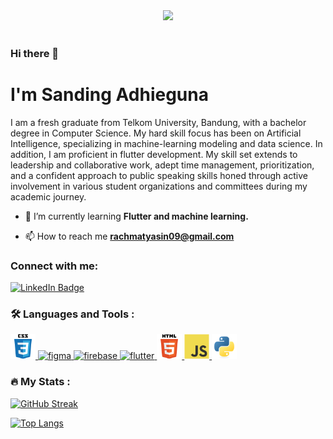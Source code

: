 <div id="header" align="center">
  <img src="https://media.giphy.com/media/xFkgeu7dhfgqqxJqmj/giphy.gif" width="100"/>
</div>

<img src="https://komarev.com/ghpvc/?username=sanding28&style=flat-square&color=red" alt=""/>

### Hi there 👋
<h1 > I'm Sanding Adhieguna</h1>
<!-- <h3>I am a student who likes to explore with flutter developer and artificial intelligence.</h3> -->
<p>I am a fresh graduate from Telkom University, Bandung, with a bachelor degree in Computer Science. My hard
skill focus has been on Artificial Intelligence, specializing in machine-learning modeling and data science. In
addition, I am proficient in flutter development. My skill set extends to leadership and collaborative work,
adept time management, prioritization, and a confident approach to public speaking skills honed through
active involvement in various student organizations and committees during my academic journey.</p>

- 🌱 I’m currently learning **Flutter and machine learning.**

- 📫 How to reach me **rachmatyasin09@gmail.com**

<h3 align="left">Connect with me:</h3>
<div id="badges">
  <a href="https://www.linkedin.com/in/sandingadhi/">
    <img src="https://img.shields.io/badge/LinkedIn-blue?style=for-the-badge&logo=linkedin&logoColor=white" alt="LinkedIn Badge"/>
  </a>
</div>

### :hammer_and_wrench: Languages and Tools :
<p align="left"> <a href="https://www.w3schools.com/css/" target="_blank" rel="noreferrer"> <img src="https://raw.githubusercontent.com/devicons/devicon/master/icons/css3/css3-original-wordmark.svg" alt="css3" width="40" height="40"/> </a> <a href="https://www.figma.com/" target="_blank" rel="noreferrer"> <img src="https://www.vectorlogo.zone/logos/figma/figma-icon.svg" alt="figma" width="40" height="40"/> </a> <a href="https://firebase.google.com/" target="_blank" rel="noreferrer"> <img src="https://www.vectorlogo.zone/logos/firebase/firebase-icon.svg" alt="firebase" width="40" height="40"/> </a> <a href="https://flutter.dev" target="_blank" rel="noreferrer"> <img src="https://www.vectorlogo.zone/logos/flutterio/flutterio-icon.svg" alt="flutter" width="40" height="40"/> </a> <a href="https://www.w3.org/html/" target="_blank" rel="noreferrer"> <img src="https://raw.githubusercontent.com/devicons/devicon/master/icons/html5/html5-original-wordmark.svg" alt="html5" width="40" height="40"/> </a> <a href="https://developer.mozilla.org/en-US/docs/Web/JavaScript" target="_blank" rel="noreferrer"> <img src="https://raw.githubusercontent.com/devicons/devicon/master/icons/javascript/javascript-original.svg" alt="javascript" width="40" height="40"/> </a> <a href="https://www.python.org" target="_blank" rel="noreferrer"> <img src="https://raw.githubusercontent.com/devicons/devicon/master/icons/python/python-original.svg" alt="python" width="40" height="40"/> </a> </p>

### :fire: My Stats :

<!-- <p><img align="center" src="https://github-readme-stats.vercel.app/api/top-langs?username=sanding28&show_icons=true&locale=en&layout=compact" alt="sanding28" /></p> -->

[![GitHub Streak](http://github-readme-streak-stats.herokuapp.com?user=sanding28&theme=merko&hide_border=true&date_format=M%20j%5B%2C%20Y%5D)](https://git.io/streak-stats)

[![Top Langs](https://github-readme-stats.vercel.app/api/top-langs/?username=sanding28&layout=compact&theme=vision-friendly-dark)](https://github.com/anuraghazra/github-readme-stats)
